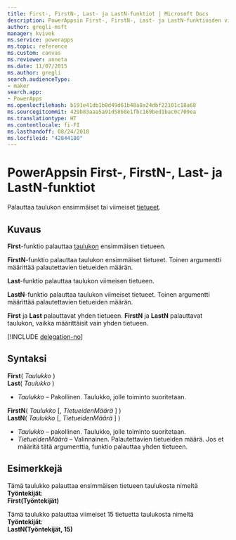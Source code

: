 ```yaml
---
title: First-, FirstN-, Last- ja LastN-funktiot | Microsoft Docs
description: PowerAppsin First-, FirstN-, Last- ja LastN-funktioiden viitetiedot, mukaan lukien syntaksi ja esimerkit
author: gregli-msft
manager: kvivek
ms.service: powerapps
ms.topic: reference
ms.custom: canvas
ms.reviewer: anneta
ms.date: 11/07/2015
ms.author: gregli
search.audienceType:
- maker
search.app:
- PowerApps
ms.openlocfilehash: b191e41db1b8d49d61b48a8a24dbf22101c18a68
ms.sourcegitcommit: 429b83aaa5a91d5868e1fbc169bed1bac0c709ea
ms.translationtype: HT
ms.contentlocale: fi-FI
ms.lasthandoff: 08/24/2018
ms.locfileid: "42844180"
---
```

# <a name="first-firstn-last-and-lastn-functions-in-powerapps"></a>PowerAppsin First-, FirstN-, Last- ja LastN-funktiot
Palauttaa taulukon ensimmäiset tai viimeiset [tietueet](../working-with-tables.md#records).

## <a name="description"></a>Kuvaus
**First**-funktio palauttaa [taulukon](../working-with-tables.md) ensimmäisen tietueen.

**FirstN**-funktio palauttaa taulukon ensimmäiset tietueet. Toinen argumentti määrittää palautettavien tietueiden määrän.

**Last**-funktio palauttaa taulukon viimeisen tietueen.

**LastN**-funktio palauttaa taulukon viimeiset tietueet. Toinen argumentti määrittää palautettavien tietueiden määrän.

**First** ja **Last** palauttavat yhden tietueen.  **FirstN** ja **LastN** palauttavat taulukon, vaikka määrittäisit vain yhden tietueen.

[!INCLUDE [delegation-no](../../../includes/delegation-no.md)]

## <a name="syntax"></a>Syntaksi
**First**( *Taulukko* )<br>**Last**( *Taulukko* )

* *Taulukko* – Pakollinen. Taulukko, jolle toiminto suoritetaan.

**FirstN**( *Taulukko* [, *TietueidenMäärä* ] )<br>**LastN**( *Taulukko* [, *TietueidenMäärä* ] )

* *Taulukko* – pakollinen. Taulukko, jolle toiminto suoritetaan.
* *TietueidenMäärä* – Valinnainen.  Palautettavien tietueiden määrä. Jos et määritä tätä argumenttia, funktio palauttaa yhden tietueen.

## <a name="examples"></a>Esimerkkejä
Tämä taulukko palauttaa ensimmäisen tietueen taulukosta nimeltä **Työntekijät**:<br>
**First(Työntekijät)**

Tämä taulukko palauttaa viimeiset 15 tietuetta taulukosta nimeltä **Työntekijät**:<br>
**LastN(Työntekijät, 15)**

